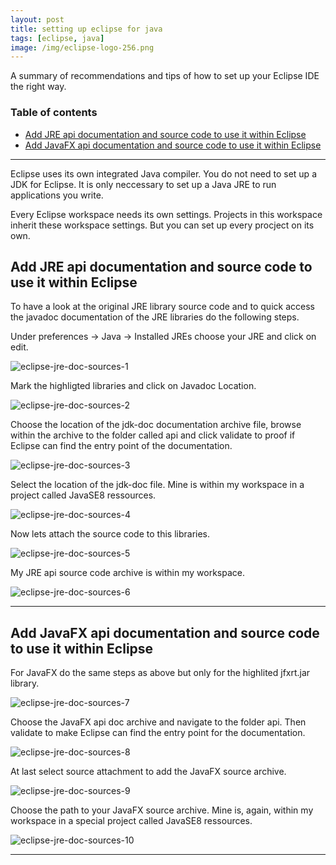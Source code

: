 ```yaml
---
layout: post
title: setting up eclipse for java
tags: [eclipse, java]
image: /img/eclipse-logo-256.png
---
```


A summary of recommendations and tips of how to set up your Eclipse IDE the right way.

### Table of contents
- [Add JRE api documentation and source code to use it within Eclipse](#Add-JRE-api-documentation-and-source-code-to-use-it-within-Eclipse)
- [Add JavaFX api documentation and source code to use it within Eclipse](#Add-JavaFX-api-documentation-and-source-code-to-use-it-within-Eclipse)

---

Eclipse uses its own integrated Java compiler. You do not need to set up a JDK for Eclipse. It is only neccessary to set up a Java JRE to run applications you write.

Every Eclipse workspace needs its own settings. Projects in this workspace inherit these workspace settings. But you can set up every procject on its own.

## Add JRE api documentation and source code to use it within Eclipse

To have a look at the original JRE library source code and to quick access the javadoc documentation of the JRE libraries do the following steps.

Under preferences -> Java -> Installed JREs choose your JRE and click on edit.

![eclipse-jre-doc-sources-1][eclipse-jre-doc-sources-1]

Mark the highligted libraries and click on Javadoc Location.

![eclipse-jre-doc-sources-2][eclipse-jre-doc-sources-2]

Choose the location of the jdk-doc documentation archive file, browse within the archive to the folder called api and click validate to proof if Eclipse can find the entry point of the documentation.

![eclipse-jre-doc-sources-3][eclipse-jre-doc-sources-3]

Select the location of the jdk-doc file. Mine is within my workspace in a project called JavaSE8 ressources.

![eclipse-jre-doc-sources-4][eclipse-jre-doc-sources-4]

Now lets attach the source code to this libraries.

![eclipse-jre-doc-sources-5][eclipse-jre-doc-sources-5]

My JRE api source code archive is within my workspace.

![eclipse-jre-doc-sources-6][eclipse-jre-doc-sources-6]

---

## Add JavaFX api documentation and source code to use it within Eclipse

For JavaFX do the same steps as above but only for the highlited jfxrt.jar library.

![eclipse-jre-doc-sources-7][eclipse-jre-doc-sources-7]

Choose the JavaFX api doc archive and navigate to the folder api. Then validate to make Eclipse can find the entry point for the documentation.

![eclipse-jre-doc-sources-8][eclipse-jre-doc-sources-8]

At last select source attachment to add the JavaFX source archive.

![eclipse-jre-doc-sources-9][eclipse-jre-doc-sources-9]

Choose the path to your JavaFX source archive. Mine is, again, within my workspace in a special project called JavaSE8 ressources.

![eclipse-jre-doc-sources-10][eclipse-jre-doc-sources-10]

[eclipse-jre-doc-sources-1]: /img/eclipse-jre-doc-sources-1.png "Choose your JRE and click on edit."
[eclipse-jre-doc-sources-2]: /img/eclipse-jre-doc-sources-2.png "Mark the highligted libraries and click on Javadoc Location."
[eclipse-jre-doc-sources-3]: /img/eclipse-jre-doc-sources-3.png "Choose the location of the jdk-doc file, browse within the archive to the folder called api and click validate to proof if Eclipse can find the entry point of the documentation."
[eclipse-jre-doc-sources-4]: /img/eclipse-jre-doc-sources-4.png "Select the location of the jdk-doc file. Mine is within my workspace in a project called JavaSE8 ressources."
[eclipse-jre-doc-sources-5]: /img/eclipse-jre-doc-sources-5.png "Now lets attach the source code to this libraries."
[eclipse-jre-doc-sources-6]: /img/eclipse-jre-doc-sources-6.png "My JRE api source code archive is within my workspace."
[eclipse-jre-doc-sources-7]: /img/eclipse-jre-doc-sources-7.png "For JavaFX do the same steps as above but only for the highlited jfxrt.jar library."
[eclipse-jre-doc-sources-8]: /img/eclipse-jre-doc-sources-8.png "Choose the JavaFX api doc archive and navigate to the folder api. Then validate to make sure everything works fine."
[eclipse-jre-doc-sources-9]: /img/eclipse-jre-doc-sources-9.png "At last select source attachment to add the JavaFX source archive."
[eclipse-jre-doc-sources-10]: /img/eclipse-jre-doc-sources-10.png "Choose the path to your JavaFX source archive. Mine is, again, within my workspace in a special project called JavaSE8 ressources."

---
